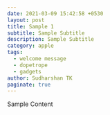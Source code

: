 ```yaml
---
date: 2021-03-09 15:42:58 +0530
layout: post
title: Sample 1
subtitle: Sample Subtitle
description: Sample Subtitle
category: apple
tags:
  - welcome message
  - dopetrope
  - gadgets
author: Sudharshan TK
paginate: true
---
```

Sample Content